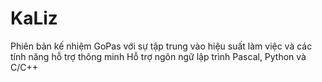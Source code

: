 # KaLiz
Phiên bản kế nhiệm GoPas với sự tập trung vào hiệu suất làm việc và các tính năng hỗ trợ thông minh
Hỗ trợ ngôn ngữ lập trình Pascal, Python và C/C++
